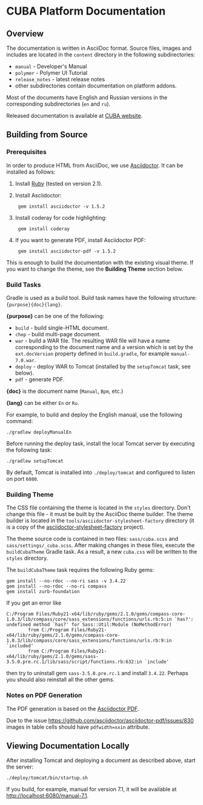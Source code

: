 # CUBA Platform Documentation

## Overview

The documentation is written in AsciiDoc format. Source files, images and includes are located in the `content` directory in the following subdirectories:

* `manual` - Developer's Manual
* `polymer` - Polymer UI Tutorial
* `release_notes` - latest release notes
* other subdirectories contain documentation on platform addons.

Most of the documents have English and Russian versions in the corresponding subdirectories (`en` and `ru`). 

Released documentation is available at [CUBA website](https://www.cuba-platform.com/documentation).

## Building from Source

### Prerequisites

In order to produce HTML from AsciiDoc, we use [Asciidoctor](https://asciidoctor.org). It can be installed as follows:
 
1. Install [Ruby](https://www.ruby-lang.org/en/downloads) (tested on version 2.1).

2. Install Asciidoctor:

        gem install asciidoctor -v 1.5.2

3. Install coderay for code highlighting:

        gem install coderay

4. If you want to generate PDF, install Asciidoctor PDF:

        gem install asciidoctor-pdf -v 1.5.2

This is enough to build the documentation with the existing visual theme. If you want to change the theme, see the __Building Theme__ section below.

### Build Tasks

Gradle is used as a build tool. Build task names have the following structure: `{purpose}{doc}{lang}`.

__{purpose}__ can be one of the following:

* `build` - build single-HTML document.
* `chop` - build multi-page document.
* `war` - build a WAR file. The resulting WAR file will have a name corresponding to the document name and a version which is set by the `ext.docVersion` property defined in `build.gradle`, for example `manual-7.0.war`.
* `deploy` - deploy WAR to Tomcat (installed by the `setupTomcat` task, see below).
* `pdf` - generate PDF.

__{doc}__ is the document name (`Manual`, `Bpm`, etc.)

__{lang}__ can be either `En` or `Ru`.

For example, to build and deploy the English manual, use the following command:

    ./gradlew deployManualEn

Before running the deploy task, install the local Tomcat server by executing the following task:

    ./gradlew setupTomcat
    
By default, Tomcat is installed into `./deploy/tomcat` and configured to listen on port `6080`.

### Building Theme

The CSS file containing the theme is located in the `styles` directory. Don't change this file - it must be built by the AsciiDoc theme builder. The theme builder is located in the `tools/asciidoctor-stylesheet-factory` directory (it is a copy of the [asciidoctor-stylesheet-factory](https://github.com/asciidoctor/asciidoctor-stylesheet-factory) project).

The theme source code is contained in two files: `sass/cuba.scss` and `sass/settings/_cuba.scss`. After making changes in these files, execute the `buildCubaTheme` Gradle task. As a result, a new `cuba.css` will be written to the `styles` directory.

The `buildCubaTheme` task requires the following Ruby gems:

    gem install --no-rdoc --no-ri sass -v 3.4.22
    gem install --no-rdoc --no-ri compass
    gem install zurb-foundation
    
If you get an error like 

    C:/Program Files/Ruby21-x64/lib/ruby/gems/2.1.0/gems/compass-core-1.0.3/lib/compass/core/sass_extensions/functions/urls.rb:5:in `has?': undefined method `has?' for Sass::Util:Module (NoMethodError)
            from C:/Program Files/Ruby21-x64/lib/ruby/gems/2.1.0/gems/compass-core-1.0.3/lib/compass/core/sass_extensions/functions/urls.rb:9:in `included'
            from C:/Program Files/Ruby21-x64/lib/ruby/gems/2.1.0/gems/sass-3.5.0.pre.rc.1/lib/sass/script/functions.rb:632:in `include'

then try to uninstall gem `sass-3.5.0.pre.rc.1` and install `3.4.22`. Perhaps you should also reinstall all the other gems. 

### Notes on PDF Generation

The PDF generation is based on the [Asciidoctor PDF](https://asciidoctor.org/docs/asciidoctor-pdf/).

Due to the issue <https://github.com/asciidoctor/asciidoctor-pdf/issues/830> images in table cells should have `pdfwidth=xxin` attribute.

## Viewing Documentation Locally

After installing Tomcat and deploying a document as described above, start the server:

    ./deploy/tomcat/bin/startup.sh 

If you build, for example, manual for version 7.1, it will be available at
[http://localhost:6080/manual-7.1](http://localhost:6080/manual-7.1).  
    
